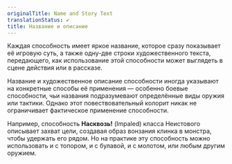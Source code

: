 ```yaml
---
originalTitle: Name and Story Text
translationStatus: ✔️
title: Название и описание
---
```


Каждая способность имеет яркое название, которое сразу показывает её игровую суть, а также одну-две строки художественного текста, передающего, как использование этой способности может выглядеть в сцене действия или в рассказе.

Название и художественное описание способности иногда указывают на конкретные способы её применения — особенно боевые способности, чьи названия подразумевают определённые виды оружия или тактики. Однако этот повествовательный колорит никак не ограничивает фактическое применение способности.

Например, способность **Насквозь!** (Impaled) класса Неистового описывает захват цели, создавая образ вонзания клинка в монстра, чтобы удержать его рядом. Но на практике эту способность можно использовать и с топором, и с булавой, и с молотом, или любым другим оружием.